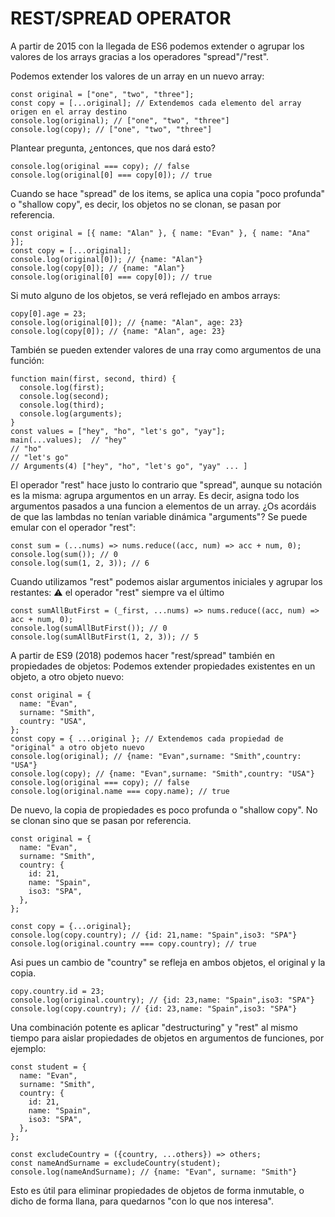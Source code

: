 # REST/SPREAD OPERATOR

A partir de 2015 con la llegada de ES6 podemos extender o agrupar los valores de los arrays gracias a los operadores "spread"/"rest".

Podemos extender los valores de un array en un nuevo array:
```
const original = ["one", "two", "three"];
const copy = [...original]; // Extendemos cada elemento del array origen en el array destino
console.log(original); // ["one", "two", "three"]
console.log(copy); // ["one", "two", "three"]
```

Plantear pregunta, ¿entonces, que nos dará esto?
```
console.log(original === copy); // false
console.log(original[0] === copy[0]); // true
```

Cuando se hace "spread" de los items, se aplica una copia "poco profunda" o "shallow copy", es decir, los objetos no se clonan, se pasan por referencia.
```
const original = [{ name: "Alan" }, { name: "Evan" }, { name: "Ana" }];
const copy = [...original];
console.log(original[0]); // {name: "Alan"}
console.log(copy[0]); // {name: "Alan"}
console.log(original[0] === copy[0]); // true
```

Si muto alguno de los objetos, se verá reflejado en ambos arrays:
```
copy[0].age = 23;
console.log(original[0]); // {name: "Alan", age: 23}
console.log(copy[0]); // {name: "Alan", age: 23}
```

También se pueden extender valores de una rray como argumentos de una función:
```
function main(first, second, third) {
  console.log(first);
  console.log(second);
  console.log(third);
  console.log(arguments);
}
const values = ["hey", "ho", "let's go", "yay"];
main(...values);  // "hey"
// "ho"
// "let's go"
// Arguments(4) ["hey", "ho", "let's go", "yay" ... ]
```

El operador "rest" hace justo lo contrario que "spread", aunque su notación es la misma: agrupa argumentos en un array. Es decir, asigna todo los argumentos pasados a una funcion a elementos de un array. ¿Os acordáis de que las lambdas no tenían variable dinámica "arguments"? Se puede emular con el operador "rest":
```
const sum = (...nums) => nums.reduce((acc, num) => acc + num, 0);
console.log(sum()); // 0
console.log(sum(1, 2, 3)); // 6
```

Cuando utilizamos "rest" podemos aislar argumentos iniciales y agrupar los restantes:
⚠ el operador "rest" siempre va el último
```
const sumAllButFirst = (_first, ...nums) => nums.reduce((acc, num) => acc + num, 0);
console.log(sumAllButFirst()); // 0
console.log(sumAllButFirst(1, 2, 3)); // 5
```

A partir de ES9 (2018) podemos hacer "rest/spread" también en propiedades de objetos: Podemos extender propiedades existentes en un objeto, a otro objeto nuevo:
```
const original = {
  name: "Evan",
  surname: "Smith",
  country: "USA",
};
const copy = { ...original }; // Extendemos cada propiedad de "original" a otro objeto nuevo
console.log(original); // {name: "Evan",surname: "Smith",country: "USA"}
console.log(copy); // {name: "Evan",surname: "Smith",country: "USA"}
console.log(original === copy); // false
console.log(original.name === copy.name); // true
```


De nuevo, la copia de propiedades es poco profunda o "shallow copy". No se clonan sino que se pasan por referencia.
```
const original = {
  name: "Evan",
  surname: "Smith",
  country: {
    id: 21,
    name: "Spain",
    iso3: "SPA",
  },
};

const copy = {...original};
console.log(copy.country); // {id: 21,name: "Spain",iso3: "SPA"}
console.log(original.country === copy.country); // true
```

Asi pues un cambio de "country" se refleja en ambos objetos, el original y la copia.
```
copy.country.id = 23;
console.log(original.country); // {id: 23,name: "Spain",iso3: "SPA"}
console.log(copy.country); // {id: 23,name: "Spain",iso3: "SPA"}
```

Una combinación potente es aplicar "destructuring" y "rest" al mismo tiempo para aislar propiedades de objetos en argumentos de funciones, por ejemplo:
```
const student = {
  name: "Evan",
  surname: "Smith",
  country: {
    id: 21,
    name: "Spain",
    iso3: "SPA",
  },
};

const excludeCountry = ({country, ...others}) => others;
const nameAndSurname = excludeCountry(student);
console.log(nameAndSurname); // {name: "Evan", surname: "Smith"}
```
Esto es útil para eliminar propiedades de objetos de forma inmutable, o dicho de forma llana, para quedarnos "con lo que nos interesa".
